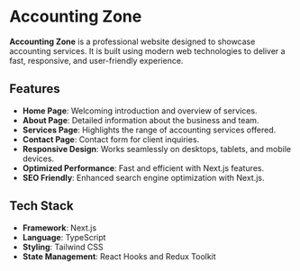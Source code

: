 # Accounting Zone

**Accounting Zone** is a professional website designed to showcase accounting services. It is built using modern web technologies to deliver a fast, responsive, and user-friendly experience.

## Features

- **Home Page**: Welcoming introduction and overview of services.
- **About Page**: Detailed information about the business and team.
- **Services Page**: Highlights the range of accounting services offered.
- **Contact Page**: Contact form for client inquiries.
- **Responsive Design**: Works seamlessly on desktops, tablets, and mobile devices.
- **Optimized Performance**: Fast and efficient with Next.js features.
- **SEO Friendly**: Enhanced search engine optimization with Next.js.

## Tech Stack

- **Framework**: Next.js
- **Language**: TypeScript
- **Styling**: Tailwind CSS
- **State Management**: React Hooks and Redux Toolkit
